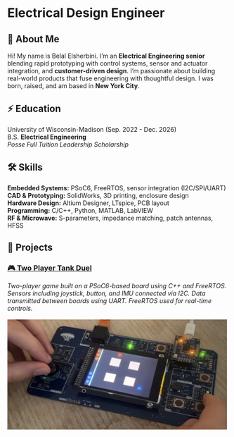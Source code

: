 # Electrical Design Engineer

## 👋 About Me  
Hi! My name is Belal Elsherbini. I’m an **Electrical Engineering senior** blending rapid prototyping with control systems, sensor and actuator integration, and **customer-driven design**. I’m passionate about building real-world products that fuse engineering with thoughtful design. I was born, raised, and am based in **New York City**.

## ⚡️ Education
University of Wisconsin-Madison (Sep. 2022 - Dec. 2026)  
B.S. **Electrical Engineering**  
*Posse Full Tuition Leadership Scholarship*

## 🛠️ Skills
**Embedded Systems:** PSoC6, FreeRTOS, sensor integration (I2C/SPI/UART)  
**CAD & Prototyping:** SolidWorks, 3D printing, enclosure design  
**Hardware Design:** Altium Designer, LTspice, PCB layout  
**Programming:** C/C++, Python, MATLAB, LabVIEW  
**RF & Microwave:** S-parameters, impedance matching, patch antennas, HFSS  

## 🤖 Projects  

### [🎮 Two Player Tank Duel](/projects/twoplayerduel/twoplayerduel.md)
_Two-player game built on a PSoC6-based board using C++ and FreeRTOS. Sensors including joystick, button, and IMU connected via I2C. Data transmitted between boards using UART. FreeRTOS used for real-time controls._<br>
<br>
<img src="/projects/twoplayerduel/duel1.png" width="500" height="250">
